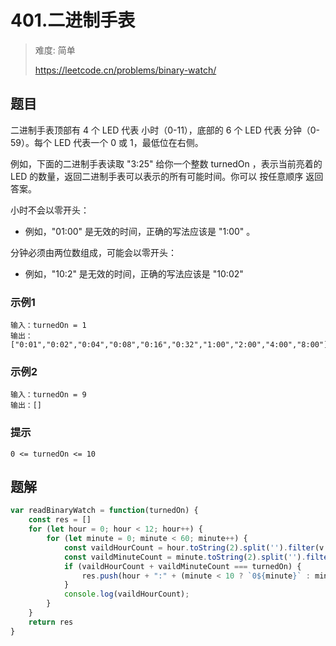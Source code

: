 # 401.二进制手表
> 难度: 简单
> 
> https://leetcode.cn/problems/binary-watch/

## 题目
二进制手表顶部有 4 个 LED 代表 小时（0-11），底部的 6 个 LED 代表 分钟（0-59）。每个 LED 代表一个 0 或 1，最低位在右侧。

例如，下面的二进制手表读取 "3:25" 
给你一个整数 turnedOn ，表示当前亮着的 LED 的数量，返回二进制手表可以表示的所有可能时间。你可以 按任意顺序 返回答案。

小时不会以零开头：
* 例如，"01:00" 是无效的时间，正确的写法应该是 "1:00" 。

分钟必须由两位数组成，可能会以零开头：
* 例如，"10:2" 是无效的时间，正确的写法应该是 "10:02" 

### 示例1
```
输入：turnedOn = 1
输出：["0:01","0:02","0:04","0:08","0:16","0:32","1:00","2:00","4:00","8:00"]

```

### 示例2
```
输入：turnedOn = 9
输出：[]
```

### 提示
```
0 <= turnedOn <= 10
```

## 题解
```javascript
var readBinaryWatch = function(turnedOn) {
    const res = []
    for (let hour = 0; hour < 12; hour++) {
        for (let minute = 0; minute < 60; minute++) {
            const vaildHourCount = hour.toString(2).split('').filter(v => v === '1').length
            const vaildMinuteCount = minute.toString(2).split('').filter(v => v === '1').length
            if (vaildHourCount + vaildMinuteCount === turnedOn) {
                res.push(hour + ":" + (minute < 10 ? `0${minute}` : minute)) 
            }
            console.log(vaildHourCount);
        }        
    }
    return res
}
```


